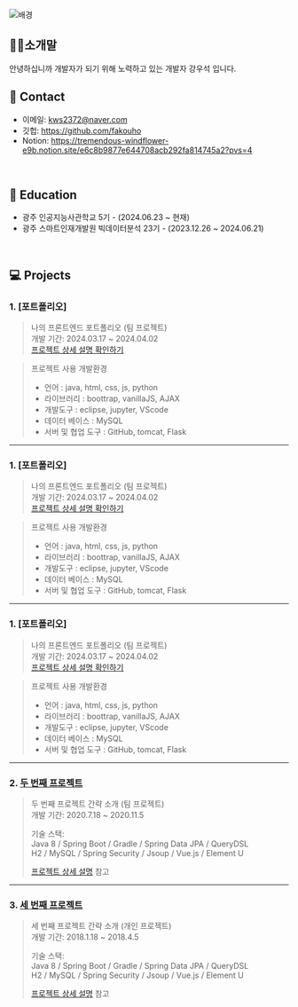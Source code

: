 ![배경](https://github.com/user-attachments/assets/22108180-7584-4733-9c25-c785502de381)


## 👩‍💻소개말
 안녕하십니까 개발자가 되기 위해 노력하고 있는 개발자 강우석 입니다.
</br>

## :pushpin: Contact
- 이메일: kws2372@naver.com
- 깃헙: https://github.com/fakouho
- Notion: https://tremendous-windflower-e9b.notion.site/e6c8b9877e644708acb292fa814745a2?pvs=4
</br>

## 🛫 Education
- 광주 인공지능사관학교 5기 - (2024.06.23 ~ 현재)
- 광주 스마트인재개발원 빅데이터분석 23기 - (2023.12.26 ~ 2024.06.21)
</br>

## 💻 Projects
### 1. [포트폴리오]
>나의 프론트엔드 포트폴리오 (팀 프로젝트)  
>개발 기간: 2024.03.17 ~ 2024.04.02  
>[프로젝트 상세 설명 확인하기](https://github.com/fakouho/FitNeeds/tree/main)

> 프로젝트 사용 개발환경
>- 언어 : java, html, css, js, python
>- 라이브러리 : boottrap, vanillaJS, AJAX
>- 개발도구 : eclipse, jupyter, VScode
>- 데이터 베이스 : MySQL
>- 서버 및 협업 도구 : GitHub, tomcat, Flask
>  
---
### 1. [포트폴리오]
>나의 프론트엔드 포트폴리오 (팀 프로젝트)  
>개발 기간: 2024.03.17 ~ 2024.04.02  
>[프로젝트 상세 설명 확인하기](https://github.com/fakouho/FitNeeds/tree/main)

> 프로젝트 사용 개발환경
>- 언어 : java, html, css, js, python
>- 라이브러리 : boottrap, vanillaJS, AJAX
>- 개발도구 : eclipse, jupyter, VScode
>- 데이터 베이스 : MySQL
>- 서버 및 협업 도구 : GitHub, tomcat, Flask
>  
---
### 1. [포트폴리오]
>나의 프론트엔드 포트폴리오 (팀 프로젝트)  
>개발 기간: 2024.03.17 ~ 2024.04.02  
>[프로젝트 상세 설명 확인하기](https://github.com/fakouho/FitNeeds/tree/main)

> 프로젝트 사용 개발환경
>- 언어 : java, html, css, js, python
>- 라이브러리 : boottrap, vanillaJS, AJAX
>- 개발도구 : eclipse, jupyter, VScode
>- 데이터 베이스 : MySQL
>- 서버 및 협업 도구 : GitHub, tomcat, Flask
>  
---

### 2. [두 번째 프로젝트](https://github.com/JungHyung2/gitio.io)
>두 번째 프로젝트 간략 소개  (팀 프로젝트)  
>개발 기간: 2020.7.18 ~ 2020.11.5  
>  
>기술 스택:  
>Java 8 / Spring Boot / Gradle / Spring Data JPA / QueryDSL  
>H2 / MySQL / Spring Security / Jsoup / Vue.js / Element U  
>  
>[프로젝트 상세 설명](https://github.com/fakouho/normALearn?tab=readme-ov-file) 참고

---

### 3. [세 번째 프로젝트](https://github.com/JungHyung2/gitio.io)
>세 번째 프로젝트 간략 소개  (개인 프로젝트)  
>개발 기간: 2018.1.18 ~ 2018.4.5  
>  
>기술 스택:  
>Java 8 / Spring Boot / Gradle / Spring Data JPA / QueryDSL  
>H2 / MySQL / Spring Security / Jsoup / Vue.js / Element U  
>  
>[프로젝트 상세 설명](https://github.com/JungHyung2/gitio.io) 참고
